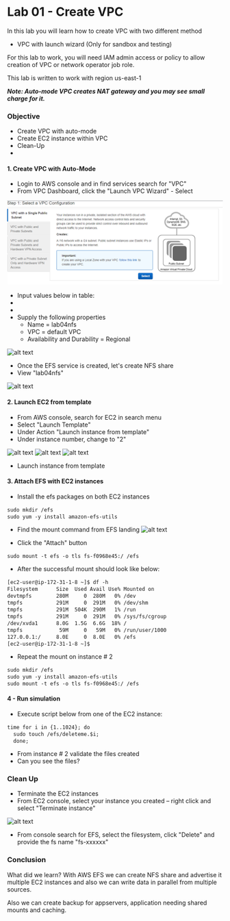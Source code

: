 # Lab 01 - Create VPC 

In this lab you will learn how to create VPC with two different method
- VPC with launch wizard (Only for sandbox and testing)

For this lab to work, you will need IAM admin access or policy to allow
creation of VPC or network operator job role.

This lab is written to work with region us-east-1

***Note: Auto-mode VPC creates NAT gateway and you may see small
charge for it.***

### Objective 

- Create VPC with auto-mode
- Create EC2 instance within VPC
- Clean-Up 
- 
#### 1. Create VPC with Auto-Mode

- Login to AWS console and in find services search for "VPC"
- From VPC Dashboard, click the "Launch VPC Wizard" - Select
  
<img src="images/01-vpc.png">

-  Input values below in table:
- 
- 
- Supply the following properties
  - Name = lab04nfs
  - VPC = default VPC 
  - Availability and Durability = Regional

![alt text](images/02-efs.png)


- Once the EFS service is created, let's create NFS share
- View "lab04nfs"

![alt text](images/03-efs.png)


#### 2. Launch EC2 from template

- From AWS console, search for EC2 in search menu
- Select "Launch Template"
- Under Action "Launch instance from template"
- Under instance number, change to "2" 

![alt text](images/04-efs.png)
![alt text](images/05-efs.png)
![alt text](images/06-efs.png)

- Launch instance from template

#### 3. Attach EFS with EC2 instances

- Install the efs packages on both EC2 instances
```
sudo mkdir /efs
sudo yum -y install amazon-efs-utils
```
- Find the mount command from EFS landing
![alt text](images/07-efs.png)

- Click the "Attach" button
```
sudo mount -t efs -o tls fs-f0968e45:/ /efs
```
- After the successful mount should look like below:

```
[ec2-user@ip-172-31-1-8 ~]$ df -h
Filesystem      Size  Used Avail Use% Mounted on
devtmpfs        280M     0  280M   0% /dev
tmpfs           291M     0  291M   0% /dev/shm
tmpfs           291M  504K  290M   1% /run
tmpfs           291M     0  291M   0% /sys/fs/cgroup
/dev/xvda1      8.0G  1.5G  6.6G  18% /
tmpfs            59M     0   59M   0% /run/user/1000
127.0.0.1:/     8.0E     0  8.0E   0% /efs
[ec2-user@ip-172-31-1-8 ~]$ 
```

- Repeat the mount on instance # 2 
  
```
sudo mkdir /efs
sudo yum -y install amazon-efs-utils
sudo mount -t efs -o tls fs-f0968e45:/ /efs
```

#### 4 - Run simulation

- Execute script below from one of the EC2 instance:
  
```
time for i in {1..1024}; do
  sudo touch /efs/deleteme.$i;
  done;
```

- From instance # 2 validate the files created
- Can you see the files?


### Clean Up

- Terminate the EC2 instances 
- From EC2 console, select your instance you created – right click and select "Terminate instance"

![alt text](images/08-efs.png)


- From console search for EFS,  select the filesystem, click "Delete" and provide the fs name "fs-xxxxxx"
  
### Conclusion 

What did we learn? With AWS EFS we can create NFS share and advertise it multiple EC2 instances and also we can write data in parallel from multiple sources.

Also we can create backup for appservers, application needing shared mounts and caching.
